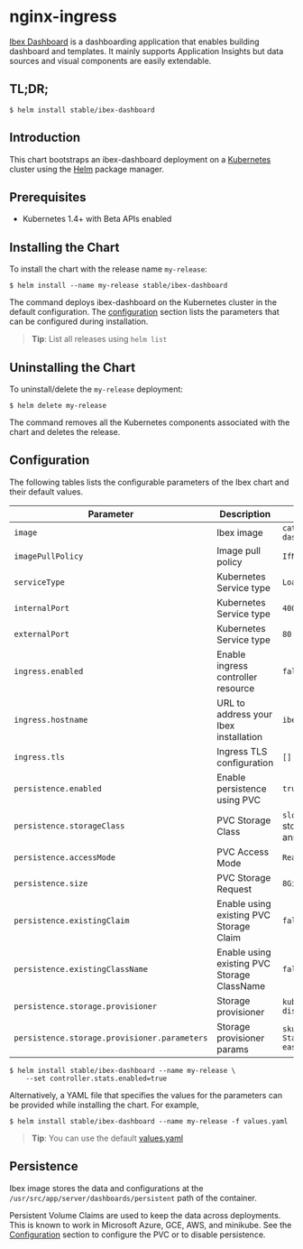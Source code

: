 # nginx-ingress

[Ibex Dashboard](https://github.com/CatalystCode/ibex-dashboard) is a dashboarding application that enables building dashboard and templates. It mainly supports Application Insights but data sources and visual components are easily extendable.

## TL;DR;

```console
$ helm install stable/ibex-dashboard
```

## Introduction

This chart bootstraps an ibex-dashboard deployment on a [Kubernetes](http://kubernetes.io) cluster using the [Helm](https://helm.sh) package manager.

## Prerequisites
  - Kubernetes 1.4+ with Beta APIs enabled

## Installing the Chart

To install the chart with the release name `my-release`:

```console
$ helm install --name my-release stable/ibex-dashboard
```

The command deploys ibex-dashboard on the Kubernetes cluster in the default configuration. The [configuration](#configuration) section lists the parameters that can be configured during installation.

> **Tip**: List all releases using `helm list`

## Uninstalling the Chart

To uninstall/delete the `my-release` deployment:

```console
$ helm delete my-release
```

The command removes all the Kubernetes components associated with the chart and deletes the release.

## Configuration

The following tables lists the configurable parameters of the Ibex chart and their default values.

| Parameter                            | Description                                | Default                                                    |
| -------------------------------      | -------------------------------            | ---------------------------------------------------------- |
| `image`                              | Ibex image                            | `catalystcode/ibex-dashboard:{VERSION}`                              |
| `imagePullPolicy`                    | Image pull policy                          | `IfNotPresent`                                             |
| `serviceType`                        | Kubernetes Service type                    | `LoadBalancer`                                             |
| `internalPort`                        | Kubernetes Service type                    | `4000`                                             |
| `externalPort`                        | Kubernetes Service type                    | `80`                                             |
| `ingress.enabled`                    | Enable ingress controller resource         | `false`                                                    |
| `ingress.hostname`                   | URL to address your Ibex installation | `ibex.local`                                          |
| `ingress.tls`                        | Ingress TLS configuration                  | `[]`                                          |
| `persistence.enabled`                | Enable persistence using PVC               | `true`                                                     |
| `persistence.storageClass`           | PVC Storage Class                          | `slow` (uses alpha storage class annotation)                |
| `persistence.accessMode`             | PVC Access Mode                            | `ReadWriteOnce`                                            |
| `persistence.size`                   | PVC Storage Request                        | `8Gi`                                                     |
| `persistence.existingClaim`                   | Enable using existing PVC Storage Claim               | `false`                                          |
| `persistence.existingClassName`                   | Enable using existing PVC Storage ClassName           | `false`                                          |
| `persistence.storage.provisioner`                   | Storage provisioner                        | `kubernetes.io/azure-disk`                                                     |
| `persistence.storage.provisioner.parameters`                   | Storage provisioner params                        | `skuName: Standard_LRS,location: eastus`                                                     |

```console
$ helm install stable/ibex-dashboard --name my-release \
    --set controller.stats.enabled=true
```

Alternatively, a YAML file that specifies the values for the parameters can be provided while installing the chart. For example,

```console
$ helm install stable/ibex-dashboard --name my-release -f values.yaml
```

> **Tip**: You can use the default [values.yaml](values.yaml)

## Persistence

Ibex image stores the data and configurations at the `/usr/src/app/server/dashboards/persistent` path of the container.

Persistent Volume Claims are used to keep the data across deployments. This is known to work in Microsoft Azure, GCE, AWS, and minikube.
See the [Configuration](#configuration) section to configure the PVC or to disable persistence.